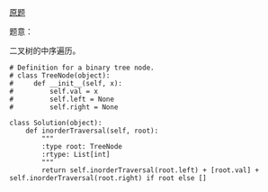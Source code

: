 [原题](https://leetcode.com/problems/binary-tree-inorder-traversal/)


题意：

二叉树的中序遍历。

```
# Definition for a binary tree node.
# class TreeNode(object):
#     def __init__(self, x):
#         self.val = x
#         self.left = None
#         self.right = None

class Solution(object):
    def inorderTraversal(self, root):
        """
        :type root: TreeNode
        :rtype: List[int]
        """
        return self.inorderTraversal(root.left) + [root.val] + self.inorderTraversal(root.right) if root else []
        
```
